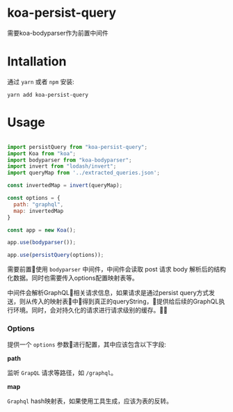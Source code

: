 # koa-persist-query

需要koa-bodyparser作为前置中间件

# Intallation

通过 `yarn` 或者 `npm` 安装:
```shell
yarn add koa-persist-query
```

# Usage

```javascript

import persistQuery from "koa-persist-query";
import Koa from "koa";
import bodyparser from "koa-bodyparser";
import invert from "lodash/invert";
import queryMap from '../extracted_queries.json';

const invertedMap = invert(queryMap);

const options = {
  path: "graphql",
  map: invertedMap
}

const app = new Koa();

app.use(bodyparser());

app.use(persistQuery(options));

```
需要前置使用 `bodyparser` 中间件，中间件会读取 post 请求 body 解析后的结构化数据。同时也需要传入options配置映射表等。

中间件会解析GraphQL相关请求信息，如果请求是通过persist query方式发送，则从传入的映射表中得到真正的queryString，提供给后续的GraphQL执行环境。同时，会对持久化的请求进行请求级别的缓存。

### Options
提供一个 `options` 参数进行配置，其中应该包含以下字段:

**path**

监听 `GrapQL` 请求等路径，如 `/graphql`。

**map**

`Graphql` hash映射表，如果使用工具生成，应该为表的反转。

